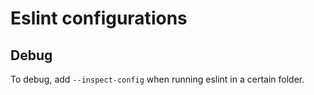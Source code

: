 # Eslint configurations

## Debug
To debug, add `--inspect-config` when running eslint in a certain folder.